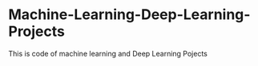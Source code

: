 # Machine-Learning-Deep-Learning-Projects
This is code of machine learning and Deep Learning Pojects
